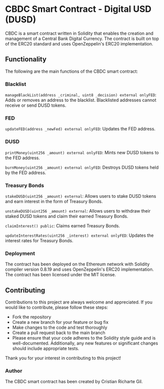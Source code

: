 # CBDC Smart Contract - Digital USD (DUSD)
CBDC is a smart contract written in Solidity that enables the creation and management of a Central Bank Digital Currency. The contract is built on top of the ERC20 standard and uses OpenZeppelin's ERC20 implementation.


## Functionality
The following are the main functions of the CBDC smart contract:

### Blacklist
`manageBlackList(address _criminal, uint8 _decision) external onlyFED`: Adds or removes an address to the blacklist. Blacklisted addresses cannot receive or send DUSD tokens.
### FED
`updateFED(address _newFed) external onlyFED`: Updates the FED address.

### DUSD
`printMoney(uint256 _amount) external onlyFED`: Mints new DUSD tokens to the FED address.

`burnMoney(uint256 _amount) external onlyFED`: Destroys DUSD tokens held by the FED address.

### Treasury Bonds
`stakeDUSD(uint256 _amount) external`: Allows users to stake DUSD tokens and earn interest in the form of Treasury Bonds.

`unstakeDUSD(uint256 _amount) external`: Allows users to withdraw their staked DUSD tokens and claim their earned Treasury Bonds.

`claimInterest() public`: Claims earned Treasury Bonds.

`updateInterestRates(uint256 _interest) external onlyFED`: Updates the interest rates for Treasury Bonds.

### Deployment
The contract has been deployed on the Ethereum network with Solidity compiler version 0.8.19 and uses OpenZeppelin's ERC20 implementation. The contract has been licensed under the MIT license.

## Contributing
Contributions to this project are always welcome and appreciated. If you would like to contribute, please follow these steps:

- Fork the repository
- Create a new branch for your feature or bug fix
- Make changes to the code and test thoroughly
- Create a pull request back to the main branch
- Please ensure that your code adheres to the Solidity style guide and is well-documented. Additionally, any new features or significant changes should include appropriate tests.

Thank you for your interest in contributing to this project!

### Author
The CBDC smart contract has been created by Cristian Richarte Gil.
